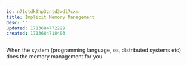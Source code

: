 ```yaml
---
id: n71gtdk9hp3zntd3wdl7cxm
title: Implicit Memory Management
desc: ''
updated: 1713684772229
created: 1713684718403
---
```


When the system (programming language, os, distributed systems etc) does the memory management for you.
